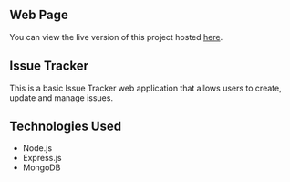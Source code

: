 ## Web Page

You can view the live version of this project hosted [here](https://pebble-resisted-mailbox.glitch.me).

## Issue Tracker

This is a basic Issue Tracker web application that allows users to create, update and manage issues.

## Technologies Used

- Node.js
- Express.js
- MongoDB
